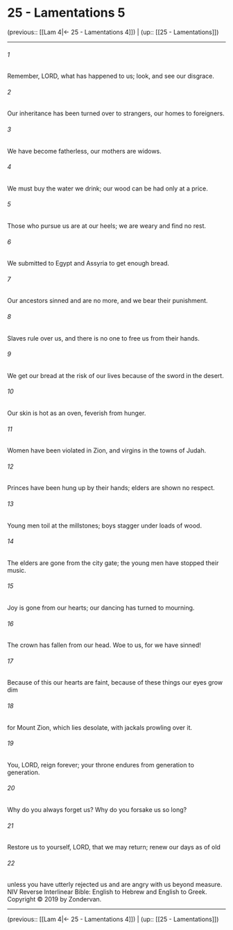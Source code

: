 # 25 - Lamentations 5

(previous:: [[Lam 4|← 25 - Lamentations 4]]) | (up:: [[25 - Lamentations]])

***


###### 1 
Remember, LORD, what has happened to us; look, and see our disgrace. 

###### 2 
Our inheritance has been turned over to strangers, our homes to foreigners. 

###### 3 
We have become fatherless, our mothers are widows. 

###### 4 
We must buy the water we drink; our wood can be had only at a price. 

###### 5 
Those who pursue us are at our heels; we are weary and find no rest. 

###### 6 
We submitted to Egypt and Assyria to get enough bread. 

###### 7 
Our ancestors sinned and are no more, and we bear their punishment. 

###### 8 
Slaves rule over us, and there is no one to free us from their hands. 

###### 9 
We get our bread at the risk of our lives because of the sword in the desert. 

###### 10 
Our skin is hot as an oven, feverish from hunger. 

###### 11 
Women have been violated in Zion, and virgins in the towns of Judah. 

###### 12 
Princes have been hung up by their hands; elders are shown no respect. 

###### 13 
Young men toil at the millstones; boys stagger under loads of wood. 

###### 14 
The elders are gone from the city gate; the young men have stopped their music. 

###### 15 
Joy is gone from our hearts; our dancing has turned to mourning. 

###### 16 
The crown has fallen from our head. Woe to us, for we have sinned! 

###### 17 
Because of this our hearts are faint, because of these things our eyes grow dim 

###### 18 
for Mount Zion, which lies desolate, with jackals prowling over it. 

###### 19 
You, LORD, reign forever; your throne endures from generation to generation. 

###### 20 
Why do you always forget us? Why do you forsake us so long? 

###### 21 
Restore us to yourself, LORD, that we may return; renew our days as of old 

###### 22 
unless you have utterly rejected us and are angry with us beyond measure. NIV Reverse Interlinear Bible: English to Hebrew and English to Greek. Copyright © 2019 by Zondervan.

***

(previous:: [[Lam 4|← 25 - Lamentations 4]]) | (up:: [[25 - Lamentations]])
